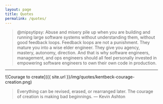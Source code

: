 ```yaml
---
layout: page
title: Quotes
permalink: /quotes/
---
```


> @mipsytipsy: Abuse and misery pile up when you are building and running large software systems without understanding them, without good feedback loops. Feedback loops are not a punishment. They mature you into a wise elder engineer.  They give you agency, mastery, autonomy, direction. And that is why software engineers, management, and ops engineers should all feel personally invested in empowering software engineers to own their own code in production.

----

![Courage to create]({{ site.url }}/img/quotes/kentbeck-courage-creation.png)

> Everything can be revised, erased, or rearranged later. The courage of creation is making bad beginnings.
> — Kevin Ashton
